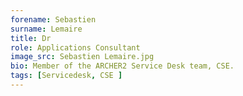 ```yaml
---
forename: Sebastien
surname: Lemaire
title: Dr
role: Applications Consultant
image_src: Sebastien Lemaire.jpg
bio: Member of the ARCHER2 Service Desk team, CSE.
tags: [Servicedesk, CSE ] 
---
```

